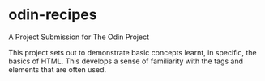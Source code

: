 # odin-recipes
A Project Submission for The Odin Project

This project sets out to demonstrate basic concepts learnt, in specific, the basics of HTML. This develops a sense of familiarity with the tags and elements that are often used. 
